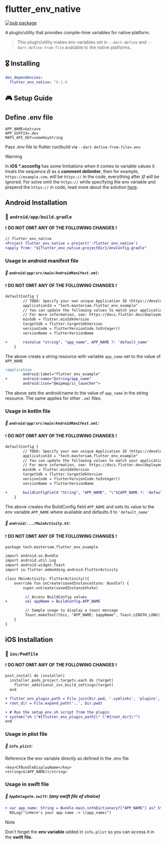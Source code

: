 # flutter_env_native

[![pub package](https://img.shields.io/pub/v/flutter_env_native.svg?color=success&style=flat-square)](https://pub.dartlang.org/packages/flutter_env_native)

A plugin/utility that provides compile-time variables for native platform.

> This plugin/utility makes env variables set in `--dart-define` and `--dart-define-from-file` available to the native platforms.

## 🎖 Installing

```yaml
dev_dependencies:
  flutter_env_native: ^0.1.0
```

## 🎮 Setup Guide

## Define .env file

```.env
APP_NAME=batcave
APP_SUFFIX=.dev
MAPS_API_KEY=someKeyString
```

Pass .env file to flutter run/build via `--dart-define-from-file=.env`

> [!WARNING]
> In **iOS \*.xcconfig** has some limitations when it comes to variable values it treats the sequence **//** as a **comment delimiter**, then for example, `https://example.com`, will be `https://` in the code, everything after **//** will be ignored. For solve omit the `https://` while specifying the env variable and prepend the `https://`  in code, read more about the solution [here](https://nshipster.com/xcconfig/#managing-constants-across-different-environments).

## Android Installation

### :open_file_folder: `android/app/build.gradle`

:exclamation: __DO NOT OMIT ANY OF THE FOLLOWING CHANGES__ :exclamation:


```diff
// flutter_env_native
+Project flutter_env_native = project(':flutter_env_native')
+apply from: "${flutter_env_native.projectDir}/envConfig.gradle"
```

### Usage in android manifest file

##### :open_file_folder: `android/app/src/main/AndroidManifest.xml`:

:exclamation: __DO NOT OMIT ANY OF THE FOLLOWING CHANGES__ :exclamation:

```diff
defaultConfig {
        // TODO: Specify your own unique Application ID (https://developer.android.com/studio/build/application-id.html).
        applicationId = "tech.mastersam.flutter_env_example"
        // You can update the following values to match your application needs.
        // For more information, see: https://docs.flutter.dev/deployment/android#reviewing-the-gradle-build-configuration.
        minSdk = flutter.minSdkVersion
        targetSdk = flutter.targetSdkVersion
        versionCode = flutterVersionCode.toInteger()
        versionName = flutterVersionName

+       resValue "string", "app_name", APP_NAME ?: 'default_name'
    }
```

The above create a string resource with variable `app_name` set to the value of `APP_NAME`

```diff
<application
        android:label="flutter_env_example"
+       android:name="@string/app_name"
        android:icon="@mipmap/ic_launcher">
```

The above sets the android:name to the value of `app_name` in the string resource. The same applies for other `.xml` files.


### Usage in kotlin file

##### :open_file_folder: `android/app/src/main/AndroidManifest.xml`:

:exclamation: __DO NOT OMIT ANY OF THE FOLLOWING CHANGES__ :exclamation:

```diff
defaultConfig {
        // TODO: Specify your own unique Application ID (https://developer.android.com/studio/build/application-id.html).
        applicationId = "tech.mastersam.flutter_env_example"
        // You can update the following values to match your application needs.
        // For more information, see: https://docs.flutter.dev/deployment/android#reviewing-the-gradle-build-configuration.
        minSdk = flutter.minSdkVersion
        targetSdk = flutter.targetSdkVersion
        versionCode = flutterVersionCode.toInteger()
        versionName = flutterVersionName

+       buildConfigField "String", "APP_NAME", "\"${APP_NAME ?: 'default_name'}\""
    }
```

The above creates the BuildConfig field `APP_NAME` and sets its value to the env variable `APP_NAME` where available and defaults it to `'default_name'`

##### :open_file_folder: `android/.../MainActivity.kt`:

:exclamation: __DO NOT OMIT ANY OF THE FOLLOWING CHANGES__ :exclamation:

```diff
package tech.mastersam.flutter_env_example

import android.os.Bundle
import android.util.Log
import android.widget.Toast
import io.flutter.embedding.android.FlutterActivity

class MainActivity: FlutterActivity(){
    override fun onCreate(savedInstanceState: Bundle?) {
        super.onCreate(savedInstanceState)

         // Access BuildConfig values
+        val appName = BuildConfig.APP_NAME

         // Sample usage to display a toast message
         Toast.makeText(this, "APP_NAME: $appName", Toast.LENGTH_LONG).show()
    }
}

```

## iOS Installation

### :open_file_folder: `ios/Podfile`

:exclamation: __DO NOT OMIT ANY OF THE FOLLOWING CHANGES__ :exclamation:


```diff
post_install do |installer|
  installer.pods_project.targets.each do |target|
    flutter_additional_ios_build_settings(target)
  end

+ flutter_env_plugin_path = File.join(Dir.pwd, '.symlinks', 'plugins', 'flutter_env_native', 'ios', 'setup_env.sh')
+ root_dir = File.expand_path('..', Dir.pwd)

+ # Run the setup_env.sh script from the plugin
+ system("sh \"#{flutter_env_plugin_path}\" \"#{root_dir}\"")
end
```

### Usage in plist file

##### :open_file_folder: `info.plist`:

Reference the env variable directly as defined in the .env file

```plist
<key>CFBundleDisplayName</key>
<string>$(APP_NAME)</string>
```

### Usage in swift file

##### :open_file_folder: `AppDelegate.swift`: (any swift file of choice)

```diff
+ var app_name: String = Bundle.main.infoDictionary?["APP_NAME"] as? String ?? ""
  NSLog("\nHere's your app name -> \(app_name)")
```

> [!NOTE]
> Don't forget the **env variable** added in `info.plist` so you can access it in the **swift file.**